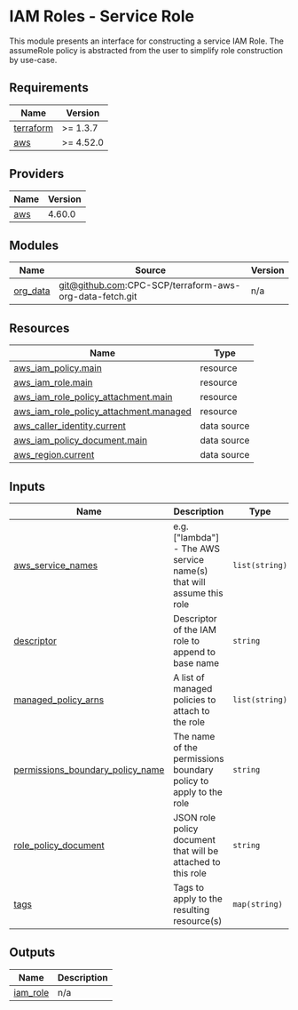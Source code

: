 # IAM Roles - Service Role

This module presents an interface for constructing a service IAM Role. The assumeRole policy is abstracted from the user to simplify role construction by use-case.

<!-- BEGIN_TF_DOCS -->
## Requirements

| Name | Version |
|------|---------|
| <a name="requirement_terraform"></a> [terraform](#requirement\_terraform) | >= 1.3.7 |
| <a name="requirement_aws"></a> [aws](#requirement\_aws) | >= 4.52.0 |

## Providers

| Name | Version |
|------|---------|
| <a name="provider_aws"></a> [aws](#provider\_aws) | 4.60.0 |

## Modules

| Name | Source | Version |
|------|--------|---------|
| <a name="module_org_data"></a> [org\_data](#module\_org\_data) | git@github.com:CPC-SCP/terraform-aws-org-data-fetch.git | n/a |

## Resources

| Name | Type |
|------|------|
| [aws_iam_policy.main](https://registry.terraform.io/providers/hashicorp/aws/latest/docs/resources/iam_policy) | resource |
| [aws_iam_role.main](https://registry.terraform.io/providers/hashicorp/aws/latest/docs/resources/iam_role) | resource |
| [aws_iam_role_policy_attachment.main](https://registry.terraform.io/providers/hashicorp/aws/latest/docs/resources/iam_role_policy_attachment) | resource |
| [aws_iam_role_policy_attachment.managed](https://registry.terraform.io/providers/hashicorp/aws/latest/docs/resources/iam_role_policy_attachment) | resource |
| [aws_caller_identity.current](https://registry.terraform.io/providers/hashicorp/aws/latest/docs/data-sources/caller_identity) | data source |
| [aws_iam_policy_document.main](https://registry.terraform.io/providers/hashicorp/aws/latest/docs/data-sources/iam_policy_document) | data source |
| [aws_region.current](https://registry.terraform.io/providers/hashicorp/aws/latest/docs/data-sources/region) | data source |

## Inputs

| Name | Description | Type | Default | Required |
|------|-------------|------|---------|:--------:|
| <a name="input_aws_service_names"></a> [aws\_service\_names](#input\_aws\_service\_names) | e.g. ["lambda"] - The AWS service name(s) that will assume this role | `list(string)` | n/a | yes |
| <a name="input_descriptor"></a> [descriptor](#input\_descriptor) | Descriptor of the IAM role to append to base name | `string` | n/a | yes |
| <a name="input_managed_policy_arns"></a> [managed\_policy\_arns](#input\_managed\_policy\_arns) | A list of managed policies to attach to the role | `list(string)` | `[]` | no |
| <a name="input_permissions_boundary_policy_name"></a> [permissions\_boundary\_policy\_name](#input\_permissions\_boundary\_policy\_name) | The name of the permissions boundary policy to apply to the role | `string` | `"iep-permissions-boundary-policy"` | no |
| <a name="input_role_policy_document"></a> [role\_policy\_document](#input\_role\_policy\_document) | JSON role policy document that will be attached to this role | `string` | `null` | no |
| <a name="input_tags"></a> [tags](#input\_tags) | Tags to apply to the resulting resource(s) | `map(string)` | `{}` | no |

## Outputs

| Name | Description |
|------|-------------|
| <a name="output_iam_role"></a> [iam\_role](#output\_iam\_role) | n/a |
<!-- END_TF_DOCS -->
